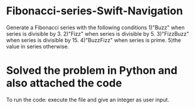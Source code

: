 # Fibonacci-series-Swift-Navigation
Generate a Fibonacci series with the following conditions 
1)"Buzz" when series is divisible by 3. 
2)"Fizz" when series is divisible by 5. 
3)"FizzBuzz" when series is divisible by 15. 
4)"BuzzFizz" when series is prime. 
5)the value in series otherwise.

# Solved the problem in Python and also attached the code 
To run the code: execute the file and give an integer as user input.
